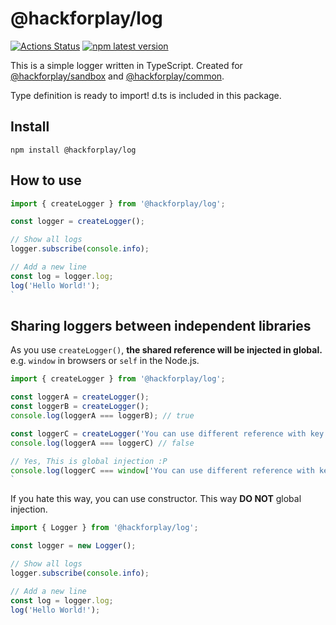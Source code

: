 # @hackforplay/log

[![Actions Status](https://github.com/hackforplay/log/workflows/Release%20package/badge.svg)](https://github.com/hackforplay/log/actions)
[![npm latest version](https://img.shields.io/npm/v/@hackforplay/log/latest.svg)](https://www.npmjs.com/package/@hackforplay/log)

This is a simple logger written in TypeScript. Created for [@hackforplay/sandbox](https://github.com/hackforplay/sandbox) and [@hackforplay/common](https://github.com/hackforplay/common).

Type definition is ready to import! d.ts is included in this package.

## Install

`npm install @hackforplay/log`

## How to use

```javascript
import { createLogger } from '@hackforplay/log';

const logger = createLogger();

// Show all logs
logger.subscribe(console.info);

// Add a new line
const log = logger.log;
log('Hello World!');
`
```

## Sharing loggers between independent libraries

As you use `createLogger()`, **the shared reference will be injected in global.** e.g. `window` in browsers or `self` in the Node.js.

```javascript
import { createLogger } from '@hackforplay/log';

const loggerA = createLogger();
const loggerB = createLogger();
console.log(loggerA === loggerB); // true

const loggerC = createLogger('You can use different reference with key string');
console.log(loggerA === loggerC) // false

// Yes, This is global injection :P
console.log(loggerC === window['You can use different reference with key string']); // true
`
```

If you hate this way, you can use constructor. This way **DO NOT** global injection.

```javascript
import { Logger } from '@hackforplay/log';

const logger = new Logger();

// Show all logs
logger.subscribe(console.info);

// Add a new line
const log = logger.log;
log('Hello World!');
```
